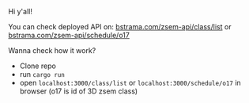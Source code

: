 Hi y'all!

You can check deployed API on:
[bstrama.com/zsem-api/class/list](https://bstrama.com/zsem-api/class/list) or [bstrama.com/zsem-api/schedule/o17](https://bstrama.com/zsem-api/schedule/o17)

Wanna check how it work?
- Clone repo
- run `cargo run`
- open `localhost:3000/class/list` or `localhost:3000/schedule/o17` in browser (o17 is id of 3D zsem class)
